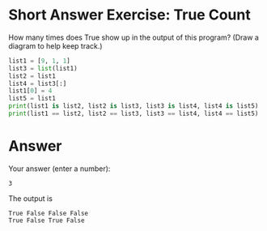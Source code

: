 # Short Answer Exercise: True Count
How many times does True show up in the output of this program? (Draw a diagram to help keep track.)
```python
list1 = [9, 1, 1]
list3 = list(list1)
list2 = list1
list4 = list3[:]
list1[0] = 4
list5 = list1
print(list1 is list2, list2 is list3, list3 is list4, list4 is list5)
print(list1 == list2, list2 == list3, list3 == list4, list4 == list5)
```

# Answer
Your answer (enter a number): 
    
    3
The output is

    True False False False
    True False True False
